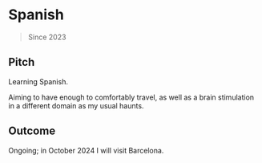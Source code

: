 # Spanish

> Since 2023

## Pitch

Learning Spanish.

Aiming to have enough to comfortably travel, as well as a brain stimulation in
a different domain as my usual haunts.

## Outcome

Ongoing; in October 2024 I will visit Barcelona.
